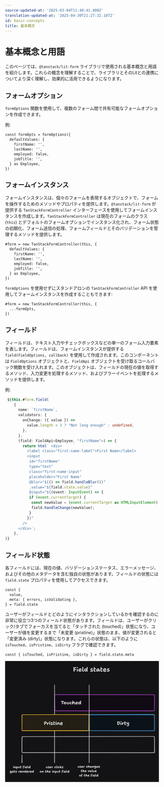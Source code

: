 ```yaml
---
source-updated-at: '2025-03-04T11:48:41.000Z'
translation-updated-at: '2025-04-30T21:27:32.107Z'
id: basic-concepts
title: 基本概念
---
```


# 基本概念と用語

このページでは、`@tanstack/lit-form` ライブラリで使用される基本概念と用語を紹介します。これらの概念を理解することで、ライブラリとそのLitとの連携についてより深く理解し、効果的に活用できるようになります。

## フォームオプション

`formOptions` 関数を使用して、複数のフォーム間で共有可能なフォームオプションを作成できます。

例:

```tsx
const formOpts = formOptions({
  defaultValues: {
    firstName: '',
    lastName: '',
    employed: false,
    jobTitle: '',
  } as Employee,
})
```

## フォームインスタンス

フォームインスタンスは、個々のフォームを表現するオブジェクトで、フォームを操作するためのメソッドやプロパティを提供します。`@tanstack/lit-form` が提供する `TanStackFormController` インターフェースを使用してフォームインスタンスを作成します。`TanStackFormController` は現在のフォームのクラス (`this`) とデフォルトのフォームオプションでインスタンス化され、フォーム状態の初期化、フォーム送信の処理、フォームフィールドとそのバリデーションを管理するメソッドを提供します。

```tsx
#form = new TanStackFormController(this, {
  defaultValues: {
    firstName: '',
    lastName: '',
    employed: false,
    jobTitle: '',
  } as Employee,
})
```

`formOptions` を使用せずにスタンドアロンの `TanStackFormController` API を使用してフォームインスタンスを作成することもできます:

```tsx
#form = new TanStackFormController(this, {
  ...formOpts,
})
```

## フィールド

フィールドは、テキスト入力やチェックボックスなどの単一のフォーム入力要素を表します。フィールドは、フォームインスタンスが提供する `field(FieldOptions, callback)` を使用して作成されます。このコンポーネントは `FieldOptions` オブジェクトと、`FieldApi` オブジェクトを受け取るコールバック関数を受け入れます。このオブジェクトは、フィールドの現在の値を取得するメソッド、入力変更を処理するメソッド、およびブラーイベントを処理するメソッドを提供します。

例:

```ts
 ${this.#form.field(
    {
      name: `firstName`,
      validators: {
        onChange: ({ value }) =>
          value.length < 3 ? "Not long enough" : undefined,
        },
      },
      (field: FieldApi<Employee, "firstName">) => {
        return html` <div>
          <label class="first-name-label">First Name</label>
          <input
           id="firstName"
           type="text"
           class="first-name-input"
           placeholder="First Name"
           @blur="${() => field.handleBlur()}"
           .value="${field.state.value}"
           @input="${(event: InputEvent) => {
           if (event.currentTarget) {
            const newValue = (event.currentTarget as HTMLInputElement).value;
            field.handleChange(newValue);
           }
          }}"
        />
      </div>`;
    },
)}
```

## フィールド状態

各フィールドには、現在の値、バリデーションステータス、エラーメッセージ、およびその他のメタデータを含む独自の状態があります。フィールドの状態には `field.state` プロパティを使用してアクセスできます。

```tsx
const {
  value,
  meta: { errors, isValidating },
} = field.state
```

ユーザーがフィールドとどのようにインタラクションしているかを確認するのに非常に役立つ3つのフィールド状態があります。フィールドは、ユーザーがクリック/タブでフォーカスを当てると「タッチされた (touched)」状態になり、ユーザーが値を変更するまで「未変更 (pristine)」状態のまま、値が変更されると「変更済み (dirty)」状態になります。これらの状態は、以下のように `isTouched`、`isPristine`、`isDirty` フラグで確認できます。

```tsx
const { isTouched, isPristine, isDirty } = field.state.meta
```

![フィールド状態](https://raw.githubusercontent.com/TanStack/form/main/docs/assets/field-states.png)
